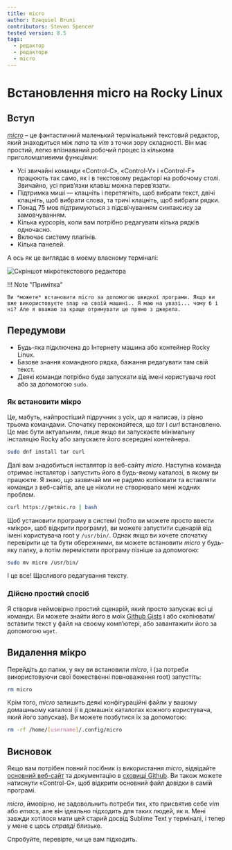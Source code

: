 ```yaml
---
title: micro
author: Ezequiel Bruni
contributors: Steven Spencer
tested version: 8.5
tags:
  - редактор
  - редактори
  - micro
---
```


# Встановлення micro на Rocky Linux

## Вступ

*[micro](https://micro-editor.github.io)* – це фантастичний маленький термінальний текстовий редактор, який знаходиться між *nano* та *vim* з точки зору складності. Він має простий, легко впізнаваний робочий процес із кількома приголомшливими функціями:

* Усі звичайні команди «Control-C», «Control-V» і «Control-F» працюють так само, як і в текстовому редакторі на робочому столі. Звичайно, усі прив’язки клавіш можна перев’язати.
* Підтримка миші — клацніть і перетягніть, щоб вибрати текст, двічі клацніть, щоб вибрати слова, та тричі клацніть, щоб вибрати рядки.
* Понад 75 мов підтримуються з підсвічуванням синтаксису за замовчуванням.
* Кілька курсорів, коли вам потрібно редагувати кілька рядків одночасно.
* Включає систему плагінів.
* Кілька панелей.

А ось як це виглядає в моєму власному терміналі:

![Скріншот мікротекстового редактора](images/micro-text-editor.png)

!!! Note "Примітка"

    Ви *можете* встановити micro за допомогою швидкої програми. Якщо ви вже використовуєте snap на своїй машині.. Я маю на увазі... чому б і ні? Але я вважаю за краще отримувати це прямо з джерела.

## Передумови

* Будь-яка підключена до Інтернету машина або контейнер Rocky Linux.
* Базове знання командного рядка, бажання редагувати там свій текст.
* Деякі команди потрібно буде запускати від імені користувача root або за допомогою `sudo`.

### Як встановити мікро

Це, мабуть, найпростіший підручник з усіх, що я написав, із рівно трьома командами. Спочатку переконайтеся, що *tar* і *curl* встановлено. Це має бути актуальним, лише якщо ви запускаєте мінімальну інсталяцію Rocky або запускаєте його всередині контейнера.

```bash
sudo dnf install tar curl
```

Далі вам знадобиться інсталятор із веб-сайту *micro*. Наступна команда отримає інсталятор і запустить його в будь-якому каталозі, в якому ви працюєте. Я знаю, що зазвичай ми не радимо копіювати та вставляти команди з веб-сайтів, але це ніколи не створювало мені жодних проблем.

```bash
curl https://getmic.ro | bash
```

Щоб установити програму в системі (тобто ви можете просто ввести «мікро», щоб відкрити програму), ви можете запустити сценарій від імені користувача root у `/usr/bin/`. Однак якщо ви хочете спочатку перевірити це та бути обережними, ви можете встановити *micro* у будь-яку папку, а потім перемістити програму пізніше за допомогою:

```bash
sudo mv micro /usr/bin/
```

І це все! Щасливого редагування тексту.

### Дійсно простий спосіб

Я створив неймовірно простий сценарій, який просто запускає всі ці команди. Ви можете знайти його в моїх [Github Gists](https://gist.github.com/EzequielBruni/0e29f2c0a63500baf6fe9e8c51c7b02f) і або скопіювати/вставити текст у файл на своєму комп’ютері, або завантажити його за допомогою `wget`.

## Видалення мікро

Перейдіть до папки, у яку ви встановили *micro*, і (за потреби використовуючи свої божественні повноваження root) запустіть:

```bash
rm micro
```

Крім того, *micro* залишить деякі конфігураційні файли у вашому домашньому каталозі (і в домашніх каталогах кожного користувача, який його запускав). Ви можете позбутися їх за допомогою:

```bash
rm -rf /home/[username]/.config/micro
```

## Висновок

Якщо вам потрібен повний посібник із використання *micro*, відвідайте [основний веб-сайт](https://micro-editor.github.io) та документацію в [сховищі Github](https://github.com/zyedidia/micro/tree/master/runtime/help). Ви також можете натиснути «Control-G», щоб відкрити основний файл довідки в самій програмі.

*micro*, ймовірно, не задовольнить потреби тих, хто присвятив себе *vim* або *emacs*, але він ідеально підходить для таких людей, як я. Мені завжди хотілося мати цей старий досвід Sublime Text у терміналі, і тепер у мене є щось *справді* близьке.

Спробуйте, перевірте, чи це вам підходить.
